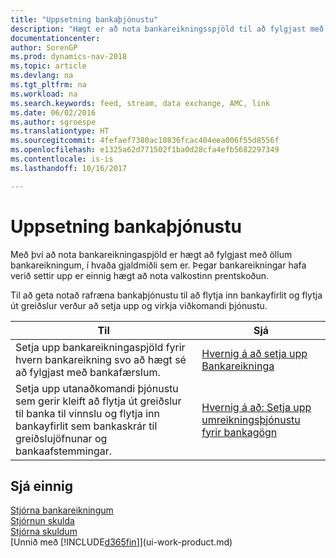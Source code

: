 ```yaml
---
title: "Uppsetning bankaþjónustu"
description: "Hægt er að nota bankareikningsspjöld til að fylgjast með bankareikningunum þínum og setja upp bankastreymi fyrir gagnaskipti."
documentationcenter: 
author: SorenGP
ms.prod: dynamics-nav-2018
ms.topic: article
ms.devlang: na
ms.tgt_pltfrm: na
ms.workload: na
ms.search.keywords: feed, stream, data exchange, AMC, link
ms.date: 06/02/2016
ms.author: sgroespe
ms.translationtype: HT
ms.sourcegitcommit: 4fefaef7380ac10836fcac404eea006f55d8556f
ms.openlocfilehash: e1325a62d771502f1ba0d28cfa4efb5682297349
ms.contentlocale: is-is
ms.lasthandoff: 10/16/2017

---
```

# <a name="setting-up-banking"></a>Uppsetning bankaþjónustu
Með því að nota bankareikningaspjöld er hægt að fylgjast með öllum bankareikningum, í hvaða gjaldmiðli sem er. Þegar bankareikningar hafa verið settir upp er einnig hægt að nota valkostinn prentskoðun.

Til að geta notað rafræna bankaþjónustu til að flytja inn bankayfirlit og flytja út greiðslur verður að setja upp og virkja viðkomandi þjónustu.

| Til | Sjá |
| --- | --- |
| Setja upp bankareikningaspjöld fyrir hvern bankareikning svo að hægt sé að fylgjast með bankafærslum. |[Hvernig á að setja upp Bankareikninga](bank-how-setup-bank-accounts.md) |
| Setja upp utanaðkomandi þjónustu sem gerir kleift að flytja út greiðslur til banka til vinnslu og flytja inn bankayfirlit sem bankaskrár til greiðslujöfnunar og bankaafstemmingar. |[Hvernig á að: Setja upp umreikningsþjónustu fyrir bankagögn](bank-how-setup-bank-data-conversion-service.md) |

## <a name="see-also"></a>Sjá einnig
[Stjórna bankareikningum](bank-manage-bank-accounts.md)  
[Stjórnun skulda](receivables-manage-receivables.md)  
[Stjórna skuldum](payables-manage-payables.md)  
[Unnið með [!INCLUDE[d365fin](includes/d365fin_md.md)]](ui-work-product.md)


